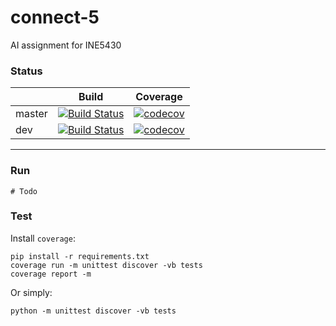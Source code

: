 # connect-5
AI assignment for INE5430


### Status

|        | Build | Coverage|
|:------|:-----:|:-------:|
| master |[![Build Status](https://travis-ci.org/meyer1994/ai.svg?branch=master)](https://travis-ci.org/meyer1994/ai)|[![codecov](https://codecov.io/gh/meyer1994/ai/branch/master/graph/badge.svg)](https://codecov.io/gh/meyer1994/ai)
| dev    |[![Build Status](https://travis-ci.org/meyer1994/ai.svg?branch=dev)](https://travis-ci.org/meyer1994/ai)|[![codecov](https://codecov.io/gh/meyer1994/ai/branch/dev/graph/badge.svg)](https://codecov.io/gh/meyer1994/ai)

---

### Run

    # Todo

### Test

Install `coverage`:

    pip install -r requirements.txt
    coverage run -m unittest discover -vb tests
    coverage report -m

Or simply:

    python -m unittest discover -vb tests
